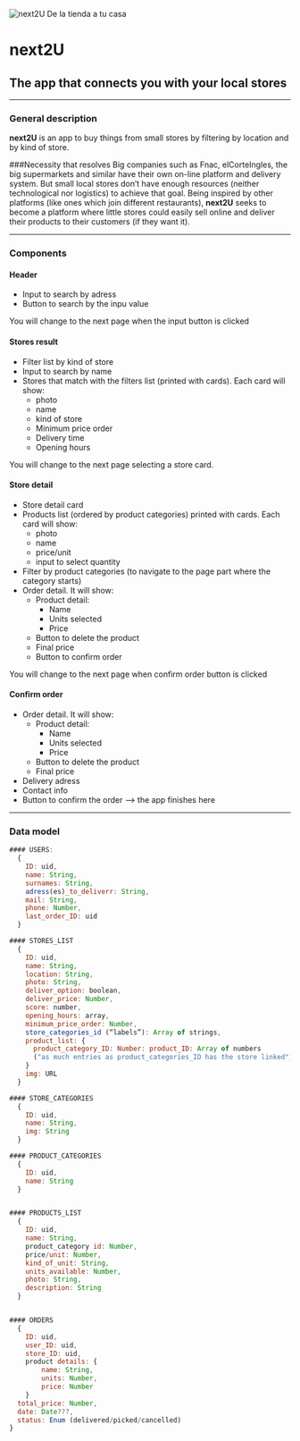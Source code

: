 ![next2U De la tienda a tu casa](/assets/img/logo/logo_green_bckground.png "next2U")


# next2U
## The app that connects you with your local stores

------

### General description
**next2U** is an app to buy things from small stores by filtering by location and by kind of store.

###Necessity that resolves
Big companies such as Fnac, elCorteIngles, the big supermarkets and similar have their own on-line platform and delivery system. But small local stores don’t have enough resources (neither technological nor logistics) to achieve that goal.
Being inspired by other platforms (like ones which join different restaurants), **next2U** seeks to become a platform where little stores could easily sell online and deliver their products to their customers (if they want it).

------

### Components
#### Header
- Input to search by adress
- Button to search by the inpu value

You will change to the next page when the input button is clicked

#### Stores result
- Filter list by kind of store
- Input to search by name
- Stores that match with the filters list (printed with cards). Each card will show:
  - photo
  - name
  - kind of store
  - Minimum price order
  - Delivery time
  - Opening hours

You will change to the next page selecting a store card.

#### Store detail
- Store detail card
- Products list (ordered by product categories) printed with cards. Each card will show:
  - photo
  - name
  - price/unit
  - input to select quantity
- Filter by product categories (to navigate to the page part where the category starts)
- Order detail. It will show:
  - Product detail:
    - Name
    - Units selected
    - Price
  - Button to delete the product
  - Final price
  - Button to confirm order

You will change to the next page when confirm order button is clicked

#### Confirm order
- Order detail. It will show:
  - Product detail:
    - Name
    - Units selected
    - Price
  - Button to delete the product
  - Final price
- Delivery adress
- Contact info
- Button to confirm the order --> the app finishes here

------
### Data model
```js
#### USERS:
  {
    ID: uid,
    name: String,
    surnames: String,
    adress(es)_to_deliverr: String,
    mail: String,
    phone: Number,
    last_order_ID: uid
  }

#### STORES_LIST
  {
    ID: uid,
    name: String,
    location: String,
    photo: String,
    deliver_option: boolean,
    deliver_price: Number,
    score: number,
    opening_hours: array,
    minimum_price_order: Number,
    store_categories_id (“labels”): Array of strings,
    product_list: {
      product_category_ID: Number: product_ID: Array of numbers
      ("as much entries as product_categories_ID has the store linked")
    }
    img: URL
  }

#### STORE_CATEGORIES
  {
    ID: uid,
    name: String,
    img: String
  }

#### PRODUCT_CATEGORIES
  {
    ID: uid,
    name: String
  }


#### PRODUCTS_LIST 
  {
    ID: uid,
    name: String,
    product_category id: Number,
    price/unit: Number,
    kind_of_unit: String,
    units_available: Number,
    photo: String,
    description: String
  }


#### ORDERS
  {
    ID: uid,
    user_ID: uid,
    store_ID: uid,
    product details: {
        name: String,
        units: Number,
        price: Number
    }
  total_price: Number,
  date: Date???,
  status: Enum (delivered/picked/cancelled)
}
```



